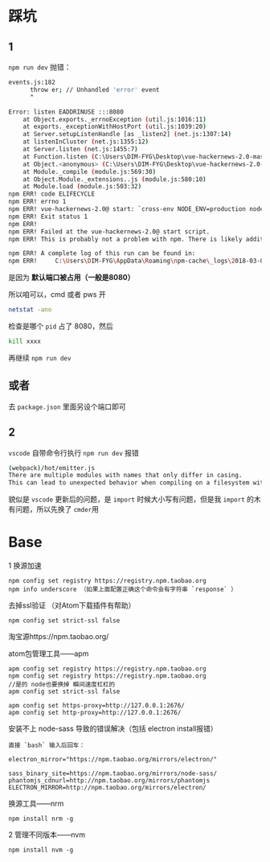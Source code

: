 # 踩坑

## 1
`npm run dev` 抛错： 
```bash
events.js:182
      throw er; // Unhandled 'error' event
      ^

Error: listen EADDRINUSE :::8080
    at Object.exports._errnoException (util.js:1016:11)
    at exports._exceptionWithHostPort (util.js:1039:20)
    at Server.setupListenHandle [as _listen2] (net.js:1307:14)
    at listenInCluster (net.js:1355:12)
    at Server.listen (net.js:1455:7)
    at Function.listen (C:\Users\DIM-FYG\Desktop\vue-hackernews-2.0-master\node_                    modules\express\lib\application.js:618:24)
    at Object.<anonymous> (C:\Users\DIM-FYG\Desktop\vue-hackernews-2.0-master\se                    rver.js:120:5)
    at Module._compile (module.js:569:30)
    at Object.Module._extensions..js (module.js:580:10)
    at Module.load (module.js:503:32)
npm ERR! code ELIFECYCLE
npm ERR! errno 1
npm ERR! vue-hackernews-2.0@ start: `cross-env NODE_ENV=production node server`
npm ERR! Exit status 1
npm ERR!
npm ERR! Failed at the vue-hackernews-2.0@ start script.
npm ERR! This is probably not a problem with npm. There is likely additional log                    ging output above.

npm ERR! A complete log of this run can be found in:
npm ERR!     C:\Users\DIM-FYG\AppData\Roaming\npm-cache\_logs\2018-03-08T05_47_5                    2_433Z-debug.log
```

是因为 **默认端口被占用（一般是8080）**

所以咱可以，cmd 或者 pws 开
```bash
netstat -ano
```
检查是哪个 `pid` 占了 8080，然后
```bash
kill xxxx
```
再继续 `npm run dev`

## 或者
去 `package.json` 里面另设个端口即可


## 2 
`vscode` 自带命令行执行 `npm run dev` 报错
```bash
(webpack)/hot/emitter.js
There are multiple modules with names that only differ in casing.
This can lead to unexpected behavior when compiling on a filesystem with other case-semantic.
```
貌似是 `vscode` 更新后的问题，是 `import` 时候大小写有问题，但是我 `import` 的木有问题，所以先换了 `cmder`用



# Base
1 换源加速

    npm config set registry https://registry.npm.taobao.org 
    npm info underscore （如果上面配置正确这个命令会有字符串 `response` ）



去掉ssl验证 （对Atom下载插件有帮助）

    npm config set strict-ssl false

淘宝源https://npm.taobao.org/



atom包管理工具——apm

    apm config set registry https://registry.npm.taobao.org 
    npm config set registry https://registry.npm.taobao.org 
    //是的 node也要换掉 瞬间速度杠杠的
    apm config set strict-ssl false
    
    apm config set https-proxy=http://127.0.0.1:2676/
    apm config set http-proxy=http://127.0.0.1:2676/



安装不上 node-sass 导致的错误解决（包括 electron  install报错）

    直接 `bash` 输入后回车：
    
    electron_mirror="https://npm.taobao.org/mirrors/electron/"
    
    sass_binary_site=https://npm.taobao.org/mirrors/node-sass/
    phantomjs_cdnurl=http://npm.taobao.org/mirrors/phantomjs
    ELECTRON_MIRROR=http://npm.taobao.org/mirrors/electron/





换源工具——nrm

    npm install nrm -g

2 管理不同版本——nvm

    npm install nvm -g

